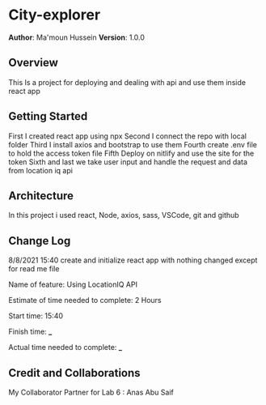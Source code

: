 # City-explorer

**Author**: Ma'moun Hussein
**Version**: 1.0.0

## Overview

This Is a project for deploying and dealing with api and use them inside react app

## Getting Started

First I created react app using npx
Second I connect the repo with local folder
Third I install axios and bootstrap to use them
Fourth create .env file to hold the access token file
Fifth Deploy on nitlify and use the site for the token
Sixth and last we take user input and handle the request and data from location iq api

## Architecture

In this project i used react, Node, axios, sass, VSCode, git and github

## Change Log

8/8/2021 15:40 create and initialize react app with nothing changed except for read me file

Name of feature: Using LocationIQ API

Estimate of time needed to complete: 2 Hours

Start time: 15:40

Finish time: **\_**

Actual time needed to complete: **\_**

## Credit and Collaborations

My Collaborator Partner for Lab 6 : Anas Abu Saif
